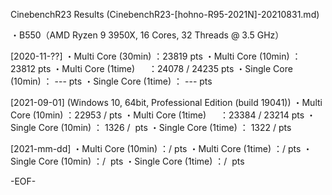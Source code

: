 CinebenchR23 Results (CinebenchR23-[hohno-R95-2021N]-20210831.md)

・B550（AMD Ryzen 9 3950X, 16 Cores, 32 Threads @ 3.5 GHz）

[2020-11-??]
・Multi Core (30min) 	：23819 pts
・Multi Core (10min) 	：23812 pts
・Multi Core (1time)　  ：24078 / 24235 pts
・Single Core (10min)	：  --- pts
・Single Core (1time)	：  --- pts

[2021-09-01] (Windows 10, 64bit, Professional Edition (build 19041))
・Multi Core (10min) 	：22953 /  pts
・Multi Core (1time)　  ：23384 / 23214 pts
・Single Core (10min)	： 1326 /  pts
・Single Core (1time)	： 1322 /  pts

[2021-mm-dd]
・Multi Core (10min) 	：/  pts
・Multi Core (1time)	：/  pts
・Single Core (10min)	：/  pts
・Single Core (1time)	：/  pts

-EOF-
